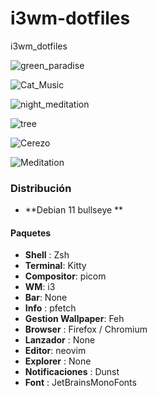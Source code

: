 # i3wm-dotfiles
i3wm_dotfiles


![green_paradise](https://user-images.githubusercontent.com/90487955/229314345-b56db318-4ddb-4a78-b434-d7e2c6672599.png)


![Cat_Music](https://user-images.githubusercontent.com/90487955/229314410-131c8eb7-c9f6-4b75-a313-cf2cb2520e3f.png)


![night_meditation](https://user-images.githubusercontent.com/90487955/229314433-b3c1f701-d4fd-4ad9-b030-b4e322c3a563.png)


![tree](https://user-images.githubusercontent.com/90487955/229314454-0053e134-1ffe-40ce-9f86-f7c709a12330.png)


![Cerezo](https://user-images.githubusercontent.com/90487955/229314499-7193d8be-9c13-4173-8982-638d151367a9.png)


![Meditation](https://user-images.githubusercontent.com/90487955/229314540-55aaa76e-30f9-4891-8a26-78d694426779.png)

### Distribución

-  **Debian 11 bullseye **

#### Paquetes
- **Shell** : Zsh
- **Terminal**: Kitty
- **Compositor**: picom
- **WM**: i3
- **Bar**: None
- **Info** : pfetch
- **Gestion Wallpaper**: Feh
- **Browser** : Firefox / Chromium
- **Lanzador** : None
- **Editor**: neovim
- **Explorer** : None
- **Notificaciones** : Dunst
- **Font** : JetBrainsMonoFonts

